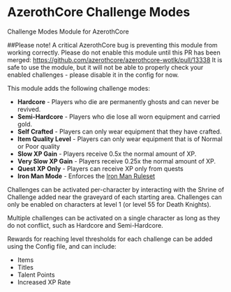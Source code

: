 # AzerothCore Challenge Modes
Challenge Modes Module for AzerothCore

##Please note!
A critical AzerothCore bug is preventing this module from working correctly. Please do not enable this module until this PR has been merged:
https://github.com/azerothcore/azerothcore-wotlk/pull/13338
It is safe to use the module, but it will not be able to properly check your enabled challenges - please disable it in the config for now.

This module adds the following challenge modes:

- **Hardcore** - Players who die are permanently ghosts and can never be revived.
- **Semi-Hardcore** - Players who die lose all worn equipment and carried gold.
- **Self Crafted** - Players can only wear equipment that they have crafted.
- **Item Quality Level** - Players can only wear equipment that is of Normal or Poor quality
- **Slow XP Gain** - Players receive 0.5x the normal amount of XP.
- **Very Slow XP Gain** - Players receive 0.25x the normal amount of XP.
- **Quest XP Only** - Players can receive XP only from quests
- **Iron Man Mode** - Enforces the [Iron Man Ruleset](https://wowchallenges.com/challangeinfo/iron-man/)

Challenges can be activated per-character by interacting with the Shrine of Challenge added near the graveyard of each starting area.
Challenges can only be enabled on characters at level 1 (or level 55 for Death Knights).

Multiple challenges can be activated on a single character as long as they do not conflict, such as Hardcore and Semi-Hardcore.

Rewards for reaching level thresholds for each challenge can be added using the Config file, and can include:
- Items
- Titles
- Talent Points
- Increased XP Rate

